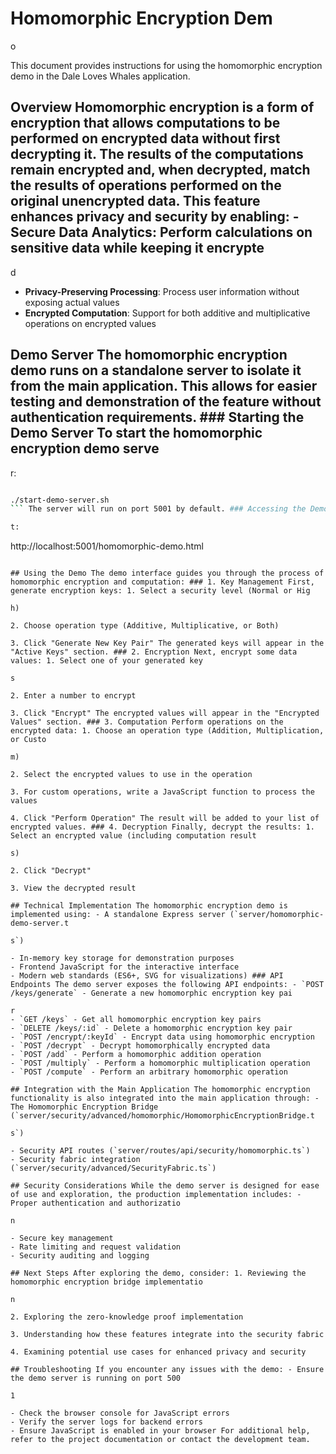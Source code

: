 # Homomorphic Encryption Dem

o

This document provides instructions for using the homomorphic encryption demo in the Dale Loves Whales application.

## Overview Homomorphic encryption is a form of encryption that allows computations to be performed on encrypted data without first decrypting it. The results of the computations remain encrypted and, when decrypted, match the results of operations performed on the original unencrypted data. This feature enhances privacy and security by enabling: - **Secure Data Analytics**: Perform calculations on sensitive data while keeping it encrypte

d

- **Privacy-Preserving Processing**: Process user information without exposing actual values
- **Encrypted Computation**: Support for both additive and multiplicative operations on encrypted values

## Demo Server The homomorphic encryption demo runs on a standalone server to isolate it from the main application. This allows for easier testing and demonstration of the feature without authentication requirements. ### Starting the Demo Server To start the homomorphic encryption demo serve

r:

```bash

./start-demo-server.sh
``` The server will run on port 5001 by default. ### Accessing the Demo Interface Once the server is running, you can access the interactive demo interface a

t:

```

http://localhost:5001/homomorphic-demo.html
```

## Using the Demo The demo interface guides you through the process of homomorphic encryption and computation: ### 1. Key Management First, generate encryption keys: 1. Select a security level (Normal or Hig

h)

2. Choose operation type (Additive, Multiplicative, or Both)

3. Click "Generate New Key Pair" The generated keys will appear in the "Active Keys" section. ### 2. Encryption Next, encrypt some data values: 1. Select one of your generated key

s

2. Enter a number to encrypt

3. Click "Encrypt" The encrypted values will appear in the "Encrypted Values" section. ### 3. Computation Perform operations on the encrypted data: 1. Choose an operation type (Addition, Multiplication, or Custo

m)

2. Select the encrypted values to use in the operation

3. For custom operations, write a JavaScript function to process the values

4. Click "Perform Operation" The result will be added to your list of encrypted values. ### 4. Decryption Finally, decrypt the results: 1. Select an encrypted value (including computation result

s)

2. Click "Decrypt"

3. View the decrypted result

## Technical Implementation The homomorphic encryption demo is implemented using: - A standalone Express server (`server/homomorphic-demo-server.t

s`)

- In-memory key storage for demonstration purposes
- Frontend JavaScript for the interactive interface
- Modern web standards (ES6+, SVG for visualizations) ### API Endpoints The demo server exposes the following API endpoints: - `POST /keys/generate` - Generate a new homomorphic encryption key pai

r
- `GET /keys` - Get all homomorphic encryption key pairs
- `DELETE /keys/:id` - Delete a homomorphic encryption key pair
- `POST /encrypt/:keyId` - Encrypt data using homomorphic encryption
- `POST /decrypt` - Decrypt homomorphically encrypted data
- `POST /add` - Perform a homomorphic addition operation
- `POST /multiply` - Perform a homomorphic multiplication operation
- `POST /compute` - Perform an arbitrary homomorphic operation

## Integration with the Main Application The homomorphic encryption functionality is also integrated into the main application through: - The Homomorphic Encryption Bridge (`server/security/advanced/homomorphic/HomomorphicEncryptionBridge.t

s`)

- Security API routes (`server/routes/api/security/homomorphic.ts`)
- Security fabric integration (`server/security/advanced/SecurityFabric.ts`)

## Security Considerations While the demo server is designed for ease of use and exploration, the production implementation includes: - Proper authentication and authorizatio

n

- Secure key management
- Rate limiting and request validation
- Security auditing and logging

## Next Steps After exploring the demo, consider: 1. Reviewing the homomorphic encryption bridge implementatio

n

2. Exploring the zero-knowledge proof implementation

3. Understanding how these features integrate into the security fabric

4. Examining potential use cases for enhanced privacy and security

## Troubleshooting If you encounter any issues with the demo: - Ensure the demo server is running on port 500

1

- Check the browser console for JavaScript errors
- Verify the server logs for backend errors
- Ensure JavaScript is enabled in your browser For additional help, refer to the project documentation or contact the development team.